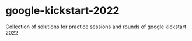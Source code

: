 # google-kickstart-2022
Collection of solutions for practice sessions and rounds of google kickstart 2022
